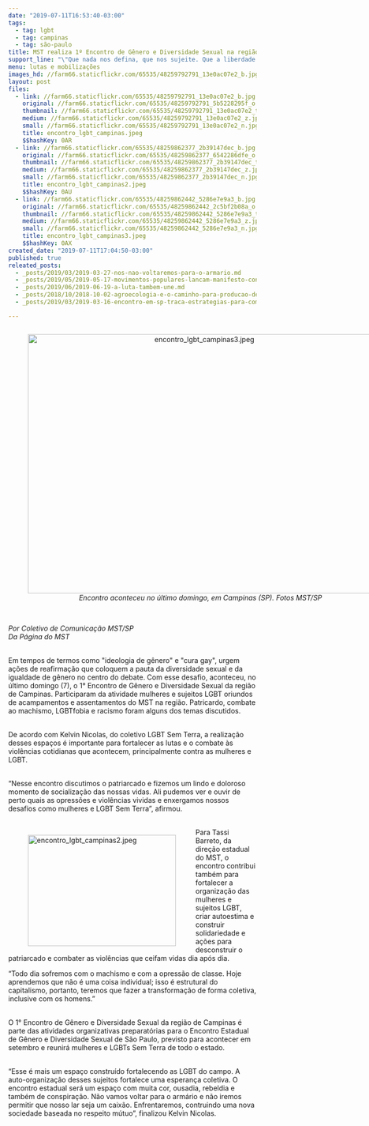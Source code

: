 ```yaml
---
date: "2019-07-11T16:53:40-03:00"
tags:
  - tag: lgbt
  - tag: campinas
  - tag: são-paulo
title: MST realiza 1º Encontro de Gênero e Diversidade Sexual na região de Campinas (SP)
support_line: "\"Que nada nos defina, que nos sujeite. Que a liberdade seja nossa própria substância, já que viver é ser livre!\", já escreveu Simone de Beauvoir"
menu: lutas e mobilizações
images_hd: //farm66.staticflickr.com/65535/48259792791_13e0ac07e2_b.jpg
layout: post
files:
  - link: //farm66.staticflickr.com/65535/48259792791_13e0ac07e2_b.jpg
    original: //farm66.staticflickr.com/65535/48259792791_5b5228295f_o.jpg
    thumbnail: //farm66.staticflickr.com/65535/48259792791_13e0ac07e2_t.jpg
    medium: //farm66.staticflickr.com/65535/48259792791_13e0ac07e2_z.jpg
    small: //farm66.staticflickr.com/65535/48259792791_13e0ac07e2_n.jpg
    title: encontro_lgbt_campinas.jpeg
    $$hashKey: 0AR
  - link: //farm66.staticflickr.com/65535/48259862377_2b39147dec_b.jpg
    original: //farm66.staticflickr.com/65535/48259862377_6542286dfe_o.jpg
    thumbnail: //farm66.staticflickr.com/65535/48259862377_2b39147dec_t.jpg
    medium: //farm66.staticflickr.com/65535/48259862377_2b39147dec_z.jpg
    small: //farm66.staticflickr.com/65535/48259862377_2b39147dec_n.jpg
    title: encontro_lgbt_campinas2.jpeg
    $$hashKey: 0AU
  - link: //farm66.staticflickr.com/65535/48259862442_5286e7e9a3_b.jpg
    original: //farm66.staticflickr.com/65535/48259862442_2c5bf2b08a_o.jpg
    thumbnail: //farm66.staticflickr.com/65535/48259862442_5286e7e9a3_t.jpg
    medium: //farm66.staticflickr.com/65535/48259862442_5286e7e9a3_z.jpg
    small: //farm66.staticflickr.com/65535/48259862442_5286e7e9a3_n.jpg
    title: encontro_lgbt_campinas3.jpeg
    $$hashKey: 0AX
created_date: "2019-07-11T17:04:50-03:00"
published: true
releated_posts:
  - _posts/2019/03/2019-03-27-nos-nao-voltaremos-para-o-armario.md
  - _posts/2019/05/2019-05-17-movimentos-populares-lancam-manifesto-contra-a-lgbtfobia.md
  - _posts/2019/06/2019-06-19-a-luta-tambem-une.md
  - _posts/2018/10/2018-10-02-agroecologia-e-o-caminho-para-producao-de-alimentos-saudaveis-em-sao-paulo.md
  - _posts/2019/03/2019-03-16-encontro-em-sp-traca-estrategias-para-comites-lula-livre-leia-carta-do-ex-presidente.md

---
```

<div style="text-align:center">
<figure class="image" style="display:inline-block"><img alt="encontro_lgbt_campinas3.jpeg" height="525" src="//farm66.staticflickr.com/65535/48259862442_5286e7e9a3_b.jpg" width="700" />
<figcaption><em>Encontro aconteceu no &uacute;ltimo domingo, em Campinas (SP). Fotos MST/SP</em></figcaption>
</figure>
</div>

<p><br />
<em>Por Coletivo de Comunica&ccedil;&atilde;o MST/SP<br />
Da P&aacute;gina do MST</em><br />
&nbsp;</p>

<p>Em tempos de termos como &quot;ideologia de g&ecirc;nero&quot; e &quot;cura gay&quot;, urgem a&ccedil;&otilde;es de reafirma&ccedil;&atilde;o que coloquem a pauta da diversidade sexual e da igualdade de g&ecirc;nero no centro do debate. Com esse desafio, aconteceu, no &uacute;ltimo domingo (7), o 1&deg; Encontro de G&ecirc;nero e Diversidade Sexual da regi&atilde;o de Campinas. Participaram da atividade mulheres e sujeitos LGBT oriundos de acampamentos e assentamentos do MST na regi&atilde;o. Patricardo, combate ao machismo, LGBTfobia e racismo foram alguns dos temas discutidos.<br />
&nbsp;</p>

<p>De acordo com Kelvin Nicolas, do coletivo LGBT Sem Terra, a realiza&ccedil;&atilde;o desses espa&ccedil;os &eacute; importante para fortalecer as lutas e o combate &agrave;s viol&ecirc;ncias cotidianas que acontecem, principalmente contra as mulheres e LGBT.<br />
&nbsp;</p>

<p>&ldquo;Nesse encontro discutimos o patriarcado e fizemos um lindo e doloroso momento de socializa&ccedil;&atilde;o das nossas vidas. Ali pudemos ver e ouvir de perto quais as opress&otilde;es e viol&ecirc;ncias vividas e enxergamos nossos desafios como mulheres e LGBT Sem Terra&rdquo;, afirmou.<br />
&nbsp;</p>

<figure class="image" style="float:left"><img alt="encontro_lgbt_campinas2.jpeg" height="225" src="//farm66.staticflickr.com/65535/48259862377_2b39147dec_b.jpg" width="300" />
<figcaption></figcaption>
</figure>

<p>Para Tassi Barreto, da dire&ccedil;&atilde;o estadual do MST, o encontro contribui tamb&eacute;m para fortalecer a organiza&ccedil;&atilde;o das mulheres e sujeitos LGBT, criar autoestima e construir solidariedade e a&ccedil;&otilde;es para desconstruir o patriarcado e combater as viol&ecirc;ncias que ceifam vidas dia ap&oacute;s dia.</p>

<p>&ldquo;Todo dia sofremos com o machismo e com a opress&atilde;o de classe. Hoje aprendemos que n&atilde;o &eacute; uma coisa individual; isso &eacute; estrutural do capitalismo, portanto, teremos que fazer a transforma&ccedil;&atilde;o de forma coletiva, inclusive com os homens.&rdquo;<br />
&nbsp;</p>

<p>O 1&deg; Encontro de G&ecirc;nero e Diversidade Sexual da regi&atilde;o de Campinas &eacute; parte das atividades organizativas preparat&oacute;rias para o Encontro Estadual de G&ecirc;nero e Diversidade Sexual de S&atilde;o Paulo, previsto para acontecer em setembro e reunir&aacute; mulheres e LGBTs Sem Terra de todo o estado.<br />
&nbsp;</p>

<p>&ldquo;Esse &eacute; mais um espa&ccedil;o constru&iacute;do fortalecendo as LGBT do campo. A auto-organiza&ccedil;&atilde;o desses sujeitos fortalece uma esperan&ccedil;a coletiva. O encontro estadual ser&aacute; um espa&ccedil;o com muita cor, ousadia, rebeldia e tamb&eacute;m de conspira&ccedil;&atilde;o. N&atilde;o vamos voltar para o arm&aacute;rio e n&atilde;o iremos permitir que nosso lar seja um caix&atilde;o. Enfrentaremos, contruindo uma nova sociedade baseada no respeito m&uacute;tuo&rdquo;, finalizou Kelvin Nicolas.</p>

